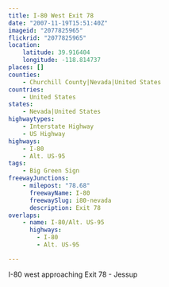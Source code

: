 ```yaml
---
title: I-80 West Exit 78
date: "2007-11-19T15:51:40Z"
imageid: "2077825965"
flickrid: "2077825965"
location:
    latitude: 39.916404
    longitude: -118.814737
places: []
counties:
    - Churchill County|Nevada|United States
countries:
    - United States
states:
    - Nevada|United States
highwaytypes:
    - Interstate Highway
    - US Highway
highways:
    - I-80
    - Alt. US-95
tags:
    - Big Green Sign
freewayJunctions:
    - milepost: "78.68"
      freewayName: I-80
      freewaySlug: i80-nevada
      description: Exit 78
overlaps:
    - name: I-80/Alt. US-95
      highways:
        - I-80
        - Alt. US-95

---
```

I-80 west approaching Exit 78 - Jessup